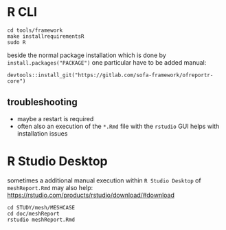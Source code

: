 
R CLI
================================================================================

    cd tools/framework
    make installrequirementsR
    sudo R 

beside the normal package installation which is done by `install.packages("PACKAGE")` one particular have to be added manual: 
~~~
devtools::install_git("https://gitlab.com/sofa-framework/ofreportr-core")
~~~

## troubleshooting
* maybe a restart is required
* often also an execution of the `*.Rmd` file with the `rstudio` GUI helps with installation issues 



R Studio Desktop
================================================================================

sometimes a additional manual execution within `R Studio Desktop` of `meshReport.Rmd` may also help:  
https://rstudio.com/products/rstudio/download/#download

    cd STUDY/mesh/MESHCASE
    cd doc/meshReport
    rstudio meshReport.Rmd
